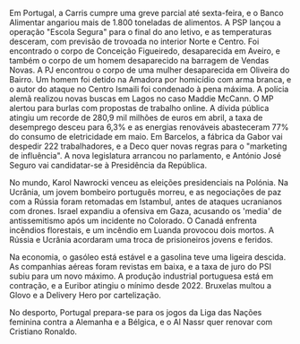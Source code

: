 Em Portugal, a Carris cumpre uma greve parcial até sexta-feira, e o Banco Alimentar angariou mais de 1.800 toneladas de alimentos. A PSP lançou a operação "Escola Segura" para o final do ano letivo, e as temperaturas desceram, com previsão de trovoada no interior Norte e Centro. Foi encontrado o corpo de Conceição Figueiredo, desaparecida em Aveiro, e também o corpo de um homem desaparecido na barragem de Vendas Novas. A PJ encontrou o corpo de uma mulher desaparecida em Oliveira do Bairro. Um homem foi detido na Amadora por homicídio com arma branca, e o autor do ataque no Centro Ismaili foi condenado à pena máxima. A polícia alemã realizou novas buscas em Lagos no caso Maddie McCann. O MP alertou para burlas com propostas de trabalho online. A dívida pública atingiu um recorde de 280,9 mil milhões de euros em abril, a taxa de desemprego desceu para 6,3% e as energias renováveis abasteceram 77% do consumo de eletricidade em maio. Em Barcelos, a fábrica da Gabor vai despedir 222 trabalhadores, e a Deco quer novas regras para o "marketing de influência". A nova legislatura arrancou no parlamento, e António José Seguro vai candidatar-se à Presidência da República.

No mundo, Karol Nawrocki venceu as eleições presidenciais na Polónia. Na Ucrânia, um jovem bombeiro português morreu, e as negociações de paz com a Rússia foram retomadas em Istambul, antes de ataques ucranianos com drones. Israel expandiu a ofensiva em Gaza, acusando os 'media' de antissemitismo após um incidente no Colorado. O Canadá enfrenta incêndios florestais, e um incêndio em Luanda provocou dois mortos. A Rússia e Ucrânia acordaram uma troca de prisioneiros jovens e feridos.

Na economia, o gasóleo está estável e a gasolina teve uma ligeira descida. As companhias aéreas foram revistas em baixa, e a taxa de juro do PSI subiu para um novo máximo. A produção industrial portuguesa está em contração, e a Euribor atingiu o mínimo desde 2022. Bruxelas multou a Glovo e a Delivery Hero por cartelização.

No desporto, Portugal prepara-se para os jogos da Liga das Nações feminina contra a Alemanha e a Bélgica, e o Al Nassr quer renovar com Cristiano Ronaldo.